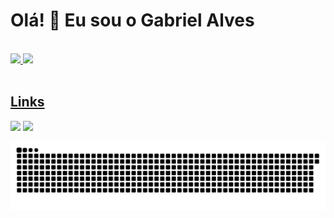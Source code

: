 <div>
 <h1>Olá! 👋 Eu sou o Gabriel Alves</h1>
 </div>

 <div>
 <br>
  <a href="https://github.com/gabrizl">
  <img height="180em" src="https://github-readme-stats.vercel.app/api?username=gabrizl&show_icons=true&theme=omni&include_all_commits=true&count_private=true"/>
  <img height="180em" src="https://github-readme-stats.vercel.app/api/top-langs/?username=gabrizl&layout=compact&langs_count=7&theme=omni"/>
</div>
 
 <br>
 
<div> 
  <h2>Links</h2>
  <a href = "mailto:gsilva.br@hotmail.com"><img src="https://img.shields.io/badge/-Hotmail-%23333?style=for-the-badge&logo=gmail&logoColor=white" target="_blank"></a>
  <a href="https://www.linkedin.com/in/gabriel-alves-103893215/" target="_blank"><img src="https://img.shields.io/badge/-LinkedIn-%230077B5?style=for-the-badge&logo=linkedin&logoColor=white" target="_blank"></a> 
 </div>

  ![Snake animation](https://github.com/gabrizl/gabrizl/blob/output/github-contribution-grid-snake.svg)

